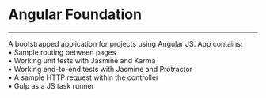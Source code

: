 # Angular Foundation
--------------------  

A bootstrapped application for projects using Angular JS. App contains:  
• Sample routing between pages  
• Working unit tests with Jasmine and Karma  
• Working end-to-end tests with Jasmine and Protractor  
• A sample HTTP request within the controller  
• Gulp as a JS task runner
